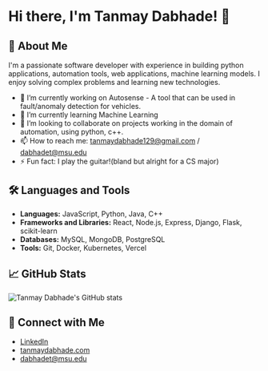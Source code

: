 # Hi there, I'm Tanmay Dabhade! 👋

## 🚀 About Me
I'm a passionate software developer with experience in building python applications, automation tools, web applications, machine learning models. I enjoy solving complex problems and learning new technologies.

- 🔭 I’m currently working on Autosense - A tool that can be used in fault/anomaly detection for vehicles.
- 🌱 I’m currently learning Machine Learning
- 👯 I’m looking to collaborate on projects working in the domain of automation, using python, c++.
- 📫 How to reach me: tanmaydabhade129@gmail.com / dabhadet@msu.edu
- ⚡ Fun fact: I play the guitar!(bland but alright for a CS major)

## 🛠️ Languages and Tools
- **Languages:** JavaScript, Python, Java, C++
- **Frameworks and Libraries:** React, Node.js, Express, Django, Flask, scikit-learn
- **Databases:** MySQL, MongoDB, PostgreSQL
- **Tools:** Git, Docker, Kubernetes, Vercel

## 📈 GitHub Stats
![Tanmay Dabhade's GitHub stats](https://github-readme-stats.vercel.app/api?username=TanmayDabhade&show_icons=true&theme=radical)

## 🔗 Connect with Me
- [LinkedIn](https://www.linkedin.com/in/TanmayDabhade/)
- [tanmaydabhade.com](https://www.tanmaydabhade.com)
- [dabhadet@msu.edu](dabhadet@msu.edu)


